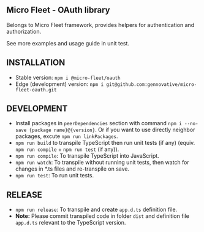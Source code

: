 ## Micro Fleet - OAuth library

Belongs to Micro Fleet framework, provides helpers for authentication and authorization.

See more examples and usage guide in unit test.

## INSTALLATION

- Stable version: `npm i @micro-fleet/oauth`
- Edge (development) version: `npm i git@github.com:gennovative/micro-fleet-oauth.git`

## DEVELOPMENT

- Install packages in `peerDependencies` section with command `npm i --no-save {package name}@{version}`. Or if you want to use directly neighbor packages, excute `npm run linkPackages`.
- `npm run build` to transpile TypeScript then run unit tests (if any) (equiv. `npm run compile` + `npm run test` (if any)).
- `npm run compile`: To transpile TypeScript into JavaScript.
- `npm run watch`: To transpile without running unit tests, then watch for changes in *.ts files and re-transpile on save.
- `npm run test`: To run unit tests.

## RELEASE

- `npm run release`: To transpile and create `app.d.ts` definition file.
- **Note:** Please commit transpiled code in folder `dist` and definition file `app.d.ts` relevant to the TypeScript version.